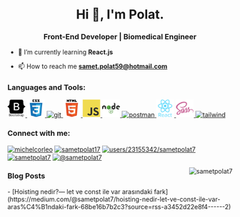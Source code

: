 <h1 align="center">Hi 👋, I'm Polat.</h1>
<h3 align="center">Front-End Developer | Biomedical Engineer</h3>

- 🌱 I’m currently learning **React.js**

- 📫 How to reach me **samet.polat59@hotmail.com**

<h3 align="left">Languages and Tools:</h3>
<p align="left"> <a href="https://getbootstrap.com" target="_blank" rel="noreferrer"> <img src="https://raw.githubusercontent.com/devicons/devicon/master/icons/bootstrap/bootstrap-plain-wordmark.svg" alt="bootstrap" width="40" height="40"/> </a> <a href="https://www.w3schools.com/css/" target="_blank" rel="noreferrer"> <img src="https://raw.githubusercontent.com/devicons/devicon/master/icons/css3/css3-original-wordmark.svg" alt="css3" width="40" height="40"/> </a> <a href="https://git-scm.com/" target="_blank" rel="noreferrer"> <img src="https://www.vectorlogo.zone/logos/git-scm/git-scm-icon.svg" alt="git" width="40" height="40"/> </a> <a href="https://www.w3.org/html/" target="_blank" rel="noreferrer"> <img src="https://raw.githubusercontent.com/devicons/devicon/master/icons/html5/html5-original-wordmark.svg" alt="html5" width="40" height="40"/> </a> <a href="https://developer.mozilla.org/en-US/docs/Web/JavaScript" target="_blank" rel="noreferrer"> <img src="https://raw.githubusercontent.com/devicons/devicon/master/icons/javascript/javascript-original.svg" alt="javascript" width="40" height="40"/> </a> <a href="https://nodejs.org" target="_blank" rel="noreferrer"> <img src="https://raw.githubusercontent.com/devicons/devicon/master/icons/nodejs/nodejs-original-wordmark.svg" alt="nodejs" width="40" height="40"/> </a> <a href="https://postman.com" target="_blank" rel="noreferrer"> <img src="https://www.vectorlogo.zone/logos/getpostman/getpostman-icon.svg" alt="postman" width="40" height="40"/> </a> <a href="https://reactjs.org/" target="_blank" rel="noreferrer"> <img src="https://raw.githubusercontent.com/devicons/devicon/master/icons/react/react-original-wordmark.svg" alt="react" width="40" height="40"/> </a> <a href="https://sass-lang.com" target="_blank" rel="noreferrer"> <img src="https://raw.githubusercontent.com/devicons/devicon/master/icons/sass/sass-original.svg" alt="sass" width="40" height="40"/> </a> <a href="https://tailwindcss.com/" target="_blank" rel="noreferrer"> <img src="https://www.vectorlogo.zone/logos/tailwindcss/tailwindcss-icon.svg" alt="tailwind" width="40" height="40"/> </a> </p>

<h3 align="left">Connect with me:</h3>
<span align="left">
<a href="https://twitter.com/michelcorleo" target="blank"><img align="center" src="https://raw.githubusercontent.com/rahuldkjain/github-profile-readme-generator/master/src/images/icons/Social/twitter.svg" alt="michelcorleo" height="30" width="40" /></a>
<a href="https://linkedin.com/in/sametpolat17" target="blank"><img align="center" src="https://raw.githubusercontent.com/rahuldkjain/github-profile-readme-generator/master/src/images/icons/Social/linked-in-alt.svg" alt="sametpolat17" height="30" width="40" /></a>
<a href="https://stackoverflow.com/users/users/23155342/sametpolat7" target="blank"><img align="center" src="https://raw.githubusercontent.com/rahuldkjain/github-profile-readme-generator/master/src/images/icons/Social/stack-overflow.svg" alt="users/23155342/sametpolat7" height="30" width="40" /></a>
<a href="https://instagram.com/sametpolat7" target="blank"><img align="center" src="https://raw.githubusercontent.com/rahuldkjain/github-profile-readme-generator/master/src/images/icons/Social/instagram.svg" alt="sametpolat7" height="30" width="40" /></a>
<a href="https://medium.com/@sametpolat7" target="blank"><img align="center" src="https://raw.githubusercontent.com/rahuldkjain/github-profile-readme-generator/master/src/images/icons/Social/medium.svg" alt="@sametpolat7" height="30" width="40" /></a>
</span>
 
<span><img align="right" src="https://github-readme-stats.vercel.app/api/top-langs?username=sametpolat7&show_icons=true&locale=en&layout=compact" alt="sametpolat7" /></span>

<h3>Blog Posts</h3>
<!-- BLOG-POST-LIST:START -->
- [Hoisting nedir?— let ve const ile var arasındaki fark](https://medium.com/@sametpolat7/hoisting-nedir-let-ve-const-ile-var-aras%C4%B1ndaki-fark-68be16b7b2c3?source=rss-a3452d22e8f4------2)
<!-- BLOG-POST-LIST:END -->

